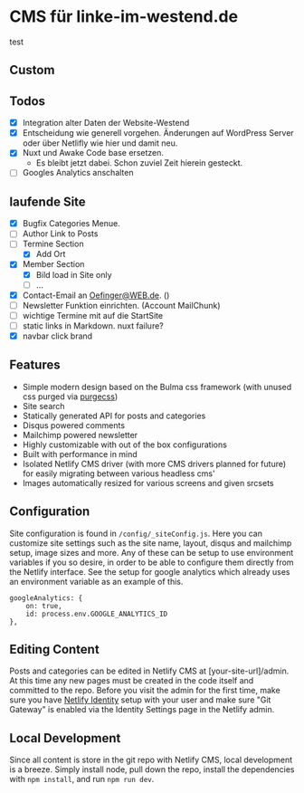 # CMS für linke-im-westend.de
test
## Custom

## Todos

- [x] Integration alter Daten der Website-Westend
- [x] Entscheidung wie generell vorgehen. Änderungen auf WordPress Server oder über Netlifly wie hier und damit neu.
- [x] Nuxt und Awake Code base ersetzen.
  - Es bleibt jetzt dabei. Schon zuviel Zeit hierein gesteckt.
- [ ] Googles Analytics anschalten

## laufende Site

- [x] Bugfix Categories Menue.
- [ ] Author Link to Posts
- [ ] Termine Section
  - [x] Add Ort
- [x] Member Section
  - [x] Bild load in Site only
  - [ ] ...
- [x] Contact-Email an Oefinger@WEB.de. ()
- [ ] Newsletter Funktion einrichten. (Account MailChunk)
- [ ] wichtige Termine mit auf die StartSite
- [ ] static links in Markdown. nuxt failure?
- [x] navbar click brand

## Features

- Simple modern design based on the Bulma css framework (with unused css purged via [purgecss](https://www.purgecss.com/))
- Site search
- Statically generated API for posts and categories
- Disqus powered comments
- Mailchimp powered newsletter
- Highly customizable with out of the box configurations
- Built with performance in mind
- Isolated Netlify CMS driver (with more CMS drivers planned for future) for easily migrating between various headless cms'
- Images automatically resized for various screens and given srcsets

## Configuration

Site configuration is found in `/config/_siteConfig.js`. Here you can customize site settings such as the site name, layout, disqus and mailchimp setup, image sizes and more. Any of these can be setup to use environment variables if you so desire, in order to be able to configure them directly from the Netlify interface. See the setup for google analytics which already uses an environment variable as an example of this.

```[js]
googleAnalytics: {
    on: true,
    id: process.env.GOOGLE_ANALYTICS_ID
},
```

## Editing Content

Posts and categories can be edited in Netlify CMS at \[your-site-url]/admin. At this time any new pages must be created in the code itself and committed to the repo. Before you visit the admin for the first time, make sure you have [Netlify Identity](https://www.netlify.com/docs/identity/) setup with your user and make sure "Git Gateway" is enabled via the Identity Settings page in the Netlify admin.

## Local Development

Since all content is store in the git repo with Netlify CMS, local development is a breeze. Simply install node, pull down the repo, install the dependencies with `npm install`, and run `npm run dev`.
